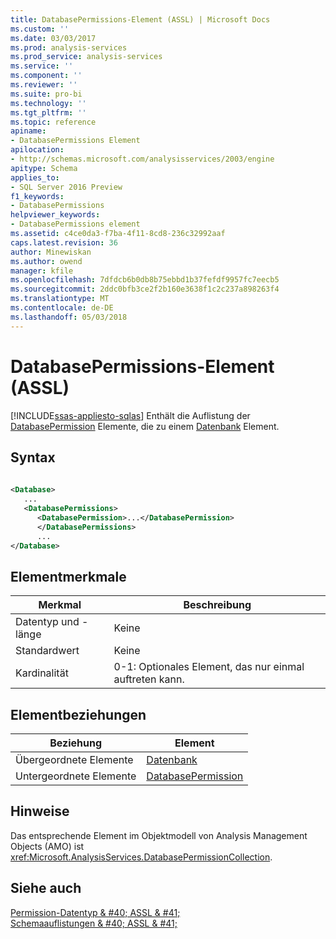 ```yaml
---
title: DatabasePermissions-Element (ASSL) | Microsoft Docs
ms.custom: ''
ms.date: 03/03/2017
ms.prod: analysis-services
ms.prod_service: analysis-services
ms.service: ''
ms.component: ''
ms.reviewer: ''
ms.suite: pro-bi
ms.technology: ''
ms.tgt_pltfrm: ''
ms.topic: reference
apiname:
- DatabasePermissions Element
apilocation:
- http://schemas.microsoft.com/analysisservices/2003/engine
apitype: Schema
applies_to:
- SQL Server 2016 Preview
f1_keywords:
- DatabasePermissions
helpviewer_keywords:
- DatabasePermissions element
ms.assetid: c4ce0da3-f7ba-4f11-8cd8-236c32992aaf
caps.latest.revision: 36
author: Minewiskan
ms.author: owend
manager: kfile
ms.openlocfilehash: 7dfdcb6b0db8b75ebbd1b37fefdf9957fc7eecb5
ms.sourcegitcommit: 2ddc0bfb3ce2f2b160e3638f1c2c237a898263f4
ms.translationtype: MT
ms.contentlocale: de-DE
ms.lasthandoff: 05/03/2018
---
```

# <a name="databasepermissions-element-assl"></a>DatabasePermissions-Element (ASSL)
[!INCLUDE[ssas-appliesto-sqlas](../../../includes/ssas-appliesto-sqlas.md)]
  Enthält die Auflistung der [DatabasePermission](../../../analysis-services/scripting/objects/databasepermission-element-assl.md) Elemente, die zu einem [Datenbank](../../../analysis-services/scripting/objects/database-element-assl.md) Element.  
  
## <a name="syntax"></a>Syntax  
  
```xml  
  
<Database>  
   ...  
   <DatabasePermissions>  
      <DatabasePermission>...</DatabasePermission>  
      </DatabasePermissions>  
      ...  
</Database>  
```  
  
## <a name="element-characteristics"></a>Elementmerkmale  
  
|Merkmal|Beschreibung|  
|--------------------|-----------------|  
|Datentyp und -länge|Keine|  
|Standardwert|Keine|  
|Kardinalität|0-1: Optionales Element, das nur einmal auftreten kann.|  
  
## <a name="element-relationships"></a>Elementbeziehungen  
  
|Beziehung|Element|  
|------------------|-------------|  
|Übergeordnete Elemente|[Datenbank](../../../analysis-services/scripting/objects/database-element-assl.md)|  
|Untergeordnete Elemente|[DatabasePermission](../../../analysis-services/scripting/objects/databasepermission-element-assl.md)|  
  
## <a name="remarks"></a>Hinweise  
 Das entsprechende Element im Objektmodell von Analysis Management Objects (AMO) ist <xref:Microsoft.AnalysisServices.DatabasePermissionCollection>.  
  
## <a name="see-also"></a>Siehe auch  
 [Permission-Datentyp & #40; ASSL & #41;](../../../analysis-services/scripting/data-type/permission-data-type-assl.md)   
 [Schemaauflistungen & #40; ASSL & #41;](../../../analysis-services/scripting/collections/collections-assl.md)  
  
  
